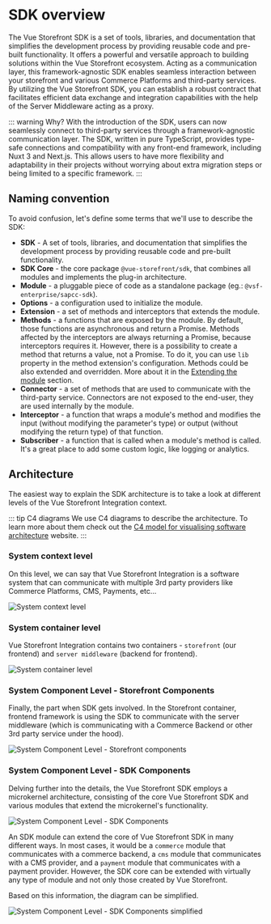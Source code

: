 # SDK overview

The Vue Storefront SDK is a set of tools, libraries, and documentation that simplifies the development process by providing reusable code and pre-built functionality. It offers a powerful and versatile approach to building solutions within the Vue Storefront ecosystem. Acting as a communication layer, this framework-agnostic SDK enables seamless interaction between your storefront and various Commerce Platforms and third-party services. By utilizing the Vue Storefront SDK, you can establish a robust contract that facilitates efficient data exchange and integration capabilities with the help of the Server Middleware acting as a proxy.

::: warning Why?
With the introduction of the SDK, users can now seamlessly connect to third-party services through a framework-agnostic communication layer. The SDK, written in pure TypeScript, provides type-safe connections and compatibility with any front-end framework, including Nuxt 3 and Next.js. This allows users to have more flexibility and adaptability in their projects without worrying about extra migration steps or being limited to a specific framework.
:::

## Naming convention

To avoid confusion, let's define some terms that we'll use to describe the SDK:

- **SDK** - A set of tools, libraries, and documentation that simplifies the development process by providing reusable code and pre-built functionality.
- **SDK Core** - the core package `@vue-storefront/sdk`, that combines all modules and implements the plug-in architecture.
- **Module** - a pluggable piece of code as a standalone package (eg.: `@vsf-enterprise/sapcc-sdk`).
- **Options** - a configuration used to initialize the module.
- **Extension** - a set of methods and interceptors that extends the module.
- **Methods** - a functions that are exposed by the module. By default, those functions are asynchronous and return a Promise. Methods affected by the interceptors are always returning a Promise, because interceptors requires it. However, there is a possibility to create a method that returns a value, not a Promise. To do it, you can use `lib` property in the method extension's configuration. Methods could be also extended and overridden. More about it in the [Extending the module](./sdk.md#extending-the-module) section.
- **Connector** - a set of methods that are used to communicate with the third-party service. Connectors are not exposed to the end-user, they are used internally by the module.
- **Interceptor** - a function that wraps a module's method and modifies the input (without modifying the parameter's type) or output (without modifying the return type) of that function.
- **Subscriber** - a function that is called when a module's method is called. It's a great place to add some custom logic, like logging or analytics.

## Architecture

The easiest way to explain the SDK architecture is to take a look at different levels of the Vue Storefront Integration context.

::: tip C4 diagrams
We use C4 diagrams to describe the architecture. To learn more about them check out the [C4 model for visualising software architecture](https://c4model.com/) website.
:::

### System context level

On this level, we can say that Vue Storefront Integration is a software system that can communicate with multiple 3rd party providers like Commerce Platforms, CMS, Payments, etc...

![System context level](https://res.cloudinary.com/vue-storefront/image/upload/v1678201501/C4%20Integrations/Integrations_Workspace_-_Copy_of_System_context_level_bfznrj.jpg)

### System container level

Vue Storefront Integration contains two containers - `storefront` (our frontend) and `server middleware` (backend for frontend).

![System container level](https://res.cloudinary.com/vue-storefront/image/upload/v1678201501/C4%20Integrations/Integrations_Workspace_-_Copy_of_System_container_level_jj4n84.jpg)

### System Component Level - Storefront Components

Finally, the part when SDK gets involved. In the Storefront container, frontend framework is using the SDK to communicate with the server middleware (which is communicating with a Commerce Backend or other 3rd party service under the hood).

![System Component Level - Storefront components](https://res.cloudinary.com/vue-storefront/image/upload/v1678201501/C4%20Integrations/Integrations_Workspace_-_Copy_of_System_component_level_-_Storefront_wd6dk4.jpg)

### System Component Level - SDK Components

Delving further into the details, the Vue Storefront SDK employs a microkernel architecture, consisting of the core Vue Storefront SDK and various modules that extend the microkernel's functionality.

![System Component Level - SDK Components](https://res.cloudinary.com/vue-storefront/image/upload/v1678387797/C4%20Integrations/Integrations_Workspace_-_System_component_level_-_SDK_1_aeoxpp.jpg)

An SDK module can extend the core of Vue Storefront SDK in many different ways. In most cases, it would be a `commerce` module that communicates with a commerce backend, a `cms` module that communicates with a CMS provider, and a `payment` module that communicates with a payment provider. However, the SDK core can be extended with virtually any type of module and not only those created by Vue Storefront.

Based on this information, the diagram can be simplified.

![System Component Level - SDK Components simplified](https://res.cloudinary.com/vue-storefront/image/upload/v1678387797/C4%20Integrations/Integrations_Workspace_-_System_component_level_-_SDK_simplified_1_dxh18q.jpg)

